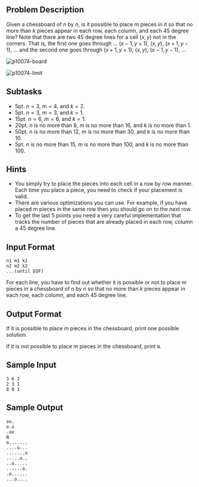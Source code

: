 ## Problem Description ##

Given a chessboard of $n$ by $n$, is it possible to place m pieces in it so that no more than $k$ pieces appear in each row, each column, and each 45 degree line? Note that there are two  45 degree lines for a cell $(x, y)$ not in the corners. That is, the first one goes through … $(x-1, y + 1)$, $(x, y)$, $(x + 1, y -1)$, … and the second one goes through $(x + 1, y + 1)$, $(x, y)$, $(x - 1, y - 1)$, …

![p10074-board](/images/problems/p10074-board.PNG)

![p10074-limit](/images/problems/p10074-limit.png)

## Subtasks ##

* 5pt. $n = 3$, $m = 4$, and $k = 2$. 
* 5pt. $n = 3$, $m = 3$, and $k = 1$.
* 15pt. $n = 6$, $m = 6$, and $k = 1$.
* 20pt. $n$ is no more than 8, $m$ is no more than 16, and $k$ is no more than 1. 
* 50pt. $n$ is no more than 12, $m$ is no more than 30, and $k$ is no more than 10. 
* 5pt. $n$ is no more than 15, $m$ is no more than 100, and $k$ is no more than 100. 

## Hints ##

* You simply try to place the pieces into each cell in a row by row manner. Each time you place a piece, you need to check if your placement is valid.
* There are various optimizations you can use. For example, if you have placed m pieces in the same row then you should go on to the next row.
* To get the last 5 points you need a very careful implementation that tracks the number of pieces that are already placed in each row, column a 45 degree line.

## Input Format ##
```
n1 m1 k1
n2 m2 k2
...(until EOF)
```
For each line, you have to find out whether it is possible or not to place m pieces in a chessboard of $n$ by $n$ so that no more than $k$ pieces appear in each row, each column, and each 45 degree line.

## Output Format ##
If it is possible to place $m$ pieces in the chessboard, print one possible solution.

If it is not possible to place m pieces in the chessboard, print `N`.


## Sample Input ##
```
3 6 2
2 3 1
8 8 1
```

## Sample Output ##
```
oo.
o.o
.oo
N
o.......
....o...
.......o
.....o..
..o.....
......o.
.o......
...o....
```